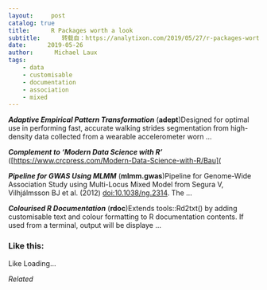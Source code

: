 ```yaml
---
layout:     post
catalog: true
title:      R Packages worth a look
subtitle:      转载自：https://analytixon.com/2019/05/27/r-packages-worth-a-look-1528/
date:      2019-05-26
author:      Michael Laux
tags:
    - data
    - customisable
    - documentation
    - association
    - mixed
---
```


***Adaptive Empirical Pattern Transformation*** (**adept**)Designed for optimal use in performing fast, accurate walking strides segmentation from high-density data collected from a wearable accelerometer worn …

***Complement to ‘Modern Data Science with R’*** ([https://www.crcpress.com/Modern-Data-Science-with-R/Bau](

***Pipeline for GWAS Using MLMM*** (**mlmm.gwas**)Pipeline for Genome-Wide Association Study using Multi-Locus Mixed Model from Segura V, Vilhjálmsson BJ et al. (2012) <doi:10.1038/ng.2314>. The …

***Colourised R Documentation*** (**rdoc**)Extends tools::Rd2txt() by adding customisable text and colour formatting to R documentation contents. If used from a terminal, output will be displaye …





### Like this:

Like Loading...


*Related*

